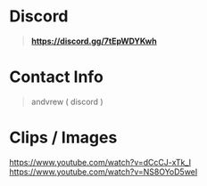 # Discord
> **https://discord.gg/7tEpWDYKwh**
# Contact Info
> andvrew ( discord )
# Clips / Images
https://www.youtube.com/watch?v=dCcCJ-xTk_I
https://www.youtube.com/watch?v=NS8OYoD5weI

